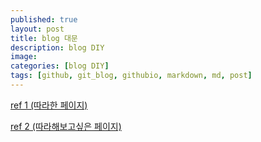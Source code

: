 ```yaml
---
published: true
layout: post
title: blog 대문
description: blog DIY
image:
categories: [blog DIY]
tags: [github, git_blog, githubio, markdown, md, post]
---
```


[ref 1 (따라한 페이지)](https://devyurim.github.io/development%20environment/github%20blog/2018/08/07/blog-6.html)

[ref 2 (따라해보고싶은 페이지)](https://ansohxxn.github.io/blog/category/)
